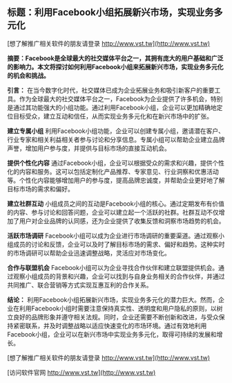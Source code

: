 ## **标题：利用Facebook小组拓展新兴市场，实现业务多元化**

[想了解推广相关软件的朋友请登录 http://www.vst.tw](http://www.vst.tw)

**摘要：Facebook是全球最大的社交媒体平台之一，其拥有庞大的用户基础和广泛的影响力。本文将探讨如何利用Facebook小组来拓展新兴市场，实现业务多元化的机会和挑战。**

**引言：**
在当今数字化时代，社交媒体已成为企业拓展业务和吸引新客户的重要工具。作为全球最大的社交媒体平台之一，Facebook为企业提供了许多机会，特别是通过其功能强大的小组功能。通过利用Facebook小组，企业可以更加精确地定位目标受众，建立互动和信任，从而实现业务多元化和在新兴市场中的扩张。

**建立专属小组**
利用Facebook小组功能，企业可以创建专属小组，邀请潜在客户、行业专家和相关利益相关者参与讨论和分享信息。专属小组可以帮助企业建立品牌声誉，增加用户参与度，并提供与目标市场的直接互动机会。

**提供个性化内容**
通过Facebook小组，企业可以根据受众的需求和兴趣，提供个性化的内容和服务。这可以包括定制化产品推荐、专家意见、行业洞察和优惠活动等。个性化内容能够增加用户的参与度，提高品牌忠诚度，并帮助企业更好地了解目标市场的需求和偏好。

**建立社群互动**
小组成员之间的互动是Facebook小组的核心。通过定期发布有价值的内容、参与讨论和回答问题，企业可以建立起一个活跃的社群。社群互动不仅增加了用户对企业品牌的认同感，还为企业提供了收集反馈和洞察市场趋势的机会。

**活跃市场调研**
Facebook小组可以成为企业进行市场调研的重要渠道。通过观察小组成员的讨论和反馈，企业可以及时了解目标市场的需求、偏好和趋势。这种实时的市场调研可以帮助企业迅速调整战略，灵活应对市场变化。

**合作与联盟机会**
Facebook小组可以为企业寻找合作伙伴和建立联盟提供机会。通过观察小组成员的背景和兴趣，企业可以找到与自身业务相关的合作伙伴，并通过共同推广、联合营销等方式实现互惠互利的合作关系。

**结论：**
利用Facebook小组拓展新兴市场，实现业务多元化的潜力巨大。然而，企业在利用Facebook小组时需要注意保持真实性、透明度和用户隐私的原则，以树立良好的品牌形象并遵守相关法规。同时，企业还需要不断创新和改进，与受众保持紧密联系，并及时调整战略以适应快速变化的市场环境。通过有效地利用Facebook小组，企业可以在新兴市场中实现业务多元化，取得可持续的发展和增长。

[想了解推广相关软件的朋友请登录 http://www.vst.tw](http://www.vst.tw)


[访问软件官网 http://www.vst.tw](http://www.vst.tw)
